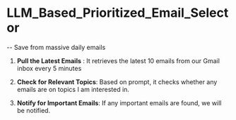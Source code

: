 # LLM_Based_Prioritized_Email_Selector
-- Save from massive daily emails 

1. **Pull the Latest Emails** : It retrieves the latest 10 emails from our Gmail inbox every 5 minutes

2. **Check for Relevant Topics**: Based on prompt, it checks whether any emails are on topics I am interested in. 

3. **Notify for Important Emails**: If any important emails are found, we will be notified.
